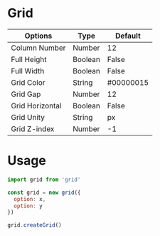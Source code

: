 # Grid

| Options | Type | Default |
| ----------- | ----------- | ----------- |
| Column Number | Number | 12 |
| Full Height | Boolean | False |
| Full Width | Boolean | False |
| Grid Color | String | #00000015 |
| Grid Gap | Number | 12 |
| Grid Horizontal | Boolean | False |
| Grid Unity | String | px |
| Grid Z-index | Number | -1 |


# Usage
```js
import grid from 'grid'

const grid = new grid({ 
  option: x,
  option: y
})

grid.createGrid()
```

